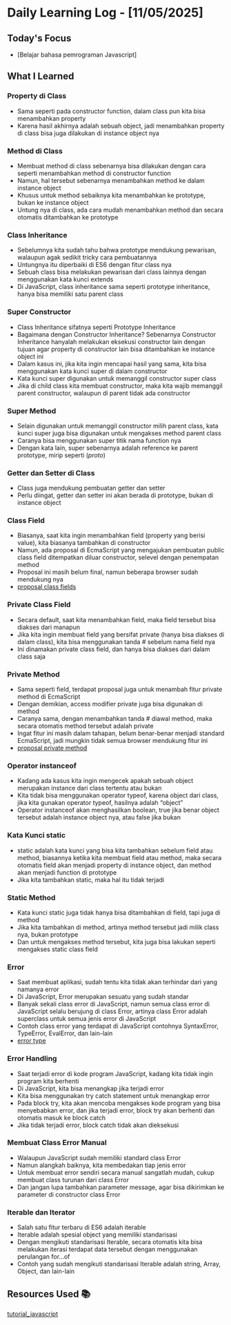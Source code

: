 # Daily Learning Log - [11/05/2025]

## Today's Focus

- [Belajar bahasa pemrograman Javascript]

## What I Learned

### Property di Class
- Sama seperti pada constructor function, dalam class pun kita bisa menambahkan property
- Karena hasil akhirnya adalah sebuah object, jadi menambahkan property di class bisa juga dilakukan di instance object nya

### Method di Class
- Membuat method di class sebenarnya bisa dilakukan dengan cara seperti menambahkan method di constructor function
- Namun, hal tersebut sebenarnya menambahkan method ke dalam instance object
- Khusus untuk method sebaiknya kita menambahkan ke prototype, bukan ke instance object
- Untung nya di class, ada cara mudah menambahkan method dan secara otomatis ditambahkan ke prototype

### Class Inheritance
- Sebelumnya kita sudah tahu bahwa prototype mendukung pewarisan, walaupun agak sedikit tricky cara pembuatannya
- Untungnya itu diperbaiki di ES6 dengan fitur class nya
- Sebuah class bisa melakukan pewarisan dari class lainnya dengan menggunakan kata kunci extends
- Di JavaScript, class inheritance sama seperti prototype inheritance, hanya bisa memiliki satu parent class

### Super Constructor
- Class Inheritance sifatnya seperti Prototype Inheritance
- Bagaimana dengan Constructor Inheritance? Sebenarnya Constructor Inheritance hanyalah melakukan eksekusi constructor lain dengan tujuan agar property di constructor lain bisa ditambahkan ke instance object ini
- Dalam kasus ini, jika kita ingin mencapai hasil yang sama, kita bisa menggunakan kata kunci super di dalam constructor
- Kata kunci super digunakan untuk memanggil constructor super class
- Jika di child class kita membuat constructor, maka kita wajib memanggil parent constructor, walaupun di parent tidak ada constructor

### Super Method
- Selain digunakan untuk memanggil constructor milih parent class, kata kunci super juga bisa digunakan untuk mengakses method parent class
- Caranya bisa menggunakan super titik nama function nya
- Dengan kata lain, super sebenarnya adalah reference ke parent prototype, mirip seperti 
(_proto_)

### Getter dan Setter di Class
- Class juga mendukung pembuatan getter dan setter
- Perlu diingat, getter dan setter ini akan berada di prototype, bukan di instance object

### Class Field
- Biasanya, saat kita ingin menambahkan field (property yang berisi value), kita biasanya tambahkan di constructor
- Namun, ada proposal di EcmaScript yang mengajukan pembuatan public class field ditempatkan diluar constructor, selevel dengan penempatan  method
- Proposal ini masih belum final, namun beberapa browser sudah mendukung nya
- [proposal class fields](https://github.com/tc39/proposal-class-fields) 

### Private Class Field
- Secara default, saat kita menambahkan field, maka field tersebut bisa diakses dari manapun
- Jika kita ingin membuat field yang bersifat private (hanya bisa diakses di dalam class), kita bisa menggunakan tanda # sebelum nama field nya
- Ini dinamakan private class field, dan hanya bisa diakses dari dalam class saja

### Private Method
- Sama seperti field, terdapat proposal juga untuk menambah fitur private method di EcmaScript
- Dengan demikian, access modifier private juga bisa digunakan di method
- Caranya sama, dengan menambahkan tanda # diawal method, maka secara otomatis method tersebut adalah private
- Ingat fitur ini masih dalam tahapan, belum benar-benar menjadi standard EcmaScript, jadi mungkin tidak semua browser mendukung fitur ini
- [proposal private method](https://github.com/tc39/proposal-private-methods) 

### Operator instanceof
- Kadang ada kasus kita ingin mengecek apakah sebuah object merupakan instance dari class tertentu atau bukan
- Kita tidak bisa menggunakan operator typeof, karena object dari class, jika kita gunakan operator typeof, hasilnya adalah “object”
- Operator instanceof akan menghasilkan boolean, true jika benar object tersebut adalah instance object nya, atau false jika bukan

### Kata Kunci static
- static adalah kata kunci yang bisa kita tambahkan sebelum field atau method, biasannya ketika kita membuat field atau method, maka secara otomatis field akan menjadi property di instance object, dan method akan menjadi function di prototype
- Jika kita tambahkan static, maka hal itu tidak terjadi

### Static Method
- Kata kunci static juga tidak hanya bisa ditambahkan di field, tapi juga di method
- Jika kita tambahkan di method, artinya method tersebut jadi milik class nya, bukan prototype
- Dan untuk mengakses method tersebut, kita juga bisa lakukan seperti mengakses static class field

### Error
- Saat membuat aplikasi, sudah tentu kita tidak akan terhindar dari yang namanya error
- Di JavaScript, Error merupakan sesuatu yang sudah standar
- Banyak sekali class error di JavaScript, namun semua class error di JavaScript selalu berujung di class Error, artinya class Error adalah superclass untuk semua jenis error di JavaScript
- Contoh class error yang terdapat di JavaScript contohnya SyntaxError, TypeError, EvalError, dan lain-lain
- [error type](https://developer.mozilla.org/en-US/docs/Web/JavaScript/Reference/Global_Objects/Error#error_types)

### Error Handling
- Saat terjadi error di kode program JavaScript, kadang kita tidak ingin program kita berhenti
- Di JavaScript, kita bisa menangkap jika terjadi error
- Kita bisa menggunakan try catch statement untuk menangkap error
- Pada block try, kita akan mencoba mengakses kode program yang bisa menyebabkan error, dan jika terjadi error, block try akan berhenti dan otomatis masuk ke block catch
- Jika tidak terjadi error, block catch tidak akan dieksekusi

### Membuat Class Error Manual
- Walaupun JavaScript sudah memiliki standard class Error
- Namun alangkah baiknya, kita membedakan tiap jenis error
- Untuk membuat error sendiri secara manual sangatlah mudah, cukup membuat class turunan dari class Error
- Dan jangan lupa tambahkan parameter message, agar bisa dikirimkan ke parameter di constructor class Error

### Iterable dan Iterator
- Salah satu fitur terbaru di ES6 adalah iterable
- Iterable adalah spesial object yang memiliki standarisasi
- Dengan mengikuti standarisasi Iterable, secara otomatis kita bisa melakukan iterasi terdapat data tersebut dengan menggunakan perulangan for...of
- Contoh yang sudah mengikuti standarisasi Iterable adalah string, Array, Object, dan lain-lain

## Resources Used 📚
[tutorial_javascript](https://youtube.com/playlist?list=PL-CtdCApEFH8SS0Gsj9_a0cC0jypFEoSg&si=2GXqQE6Pyee4ME5O)

